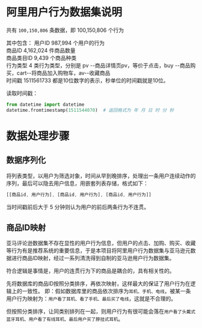 # 阿里用户行为数据集说明
共有 `100,150,806` 条数据，即 100,150,806 个行为

其中包含：
用户ID	987,994 个用户的行为  
商品ID	4,162,024 件商品数量  
商品类目ID 9,439 个商品种类  
行为类型	4 类行为类型，分别是 pv --商品详情页pv，等价于点击，buy --商品购买，cart--将商品加入购物车，av--收藏商品  
时间戳	1511561733 都是10位数字的表示，秒单位的时间戳就是10位。

读取时间戳：
```py
from datetime import datetime
datetime.fromtimestamp(1511544070)	# 返回格式为 年 月 日 时 分 秒
```

# 数据处理步骤
## 数据序列化
将列表类型，以用户为筛选对象，时间从早到晚排序，处理出一条用户连续动作的序列，最后可以隐去用户信息，用嵌套列表存储，格式如下：
```js
[[商品id, 用户行为], [商品id, 用户行为], [商品id, 用户行为]]
```
当时间戳前后大于 5 分钟则认为用户的前后两条行为不连贯。
## 商品ID映射
亚马评论逊数据集不存在显性的用户行为信息，但用户的点击、加购、购买、收藏等行为有是推荐系统的重要信息，于是本项目将阿里用户行为数据集与亚马逊元数据进行商品ID映射，经过一系列清洗得到自制的亚马逊用户行为数据集。

符合逻辑是事情是，用户的连贯行为下的商品是耦合的，具有相关性的。

先将数据库的商品ID按照分类排序，再依次映射，这样最大的保证了用户行为在逻辑上的一致性。  即：假如数据库里的商品依次排序为`耳机、手机、电线`，被某一条用户行为映射为：`用户看了耳机、看了手机、最后买了电线`，这就是不合理的。

但按照分类排序，让同类别排列在一起，则用户行为有很可能会落在`用户看了头戴式蓝牙耳机、用户看了有线耳机、最后用户买了脖挂式耳机`。


